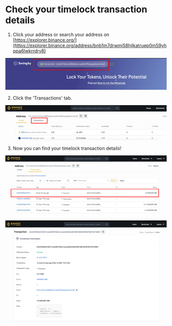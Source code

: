 # Check your timelock transaction details

1. Click your address or search your address on [https://explorer.binance.org/](https://explorer.binance.org/address/bnb1m7drwmj58hjlkatruep0m59yhppa6lwkrrdry8)

![](../../.gitbook/assets/image%20%2822%29.png)

2. Click the 'Transactions' tab.

![](../../.gitbook/assets/image%20%2824%29.png)

3. Now you can find your timelock transaction details!

![](../../.gitbook/assets/image%20%2821%29.png)

![](../../.gitbook/assets/image%20%2823%29.png)

